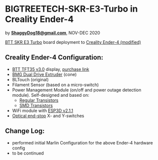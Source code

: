 # BIGTREETECH-SKR-E3-Turbo in Creality Ender-4 
by **ShaggyDog18@gmail.com**, NOV-DEC 2020

[BTT SKR E3 Turbo](https://github.com/bigtreetech/BIGTREETECH-SKR-E3-Turbo) board deployment to [Creality Ender-4 (modified)](https://www.thingiverse.com/thing:3428435)

## Creality Ender-4 Configuration:
- [BTT TFT35 v3.0](https://github.com/bigtreetech/BIGTREETECH-TFT35-V3.0) display, [purchase link](http://got.by/3x2p80)
- [BMG Dual Drive Extruder](http://got.by/45s1vg) (cone)
- BLTouch (original)
- Filament Sensor (based on a micro-switch)
- Power Management Module (on/off and power outage detection module). Self-designed and based on: 
  - [Regular Transistors](https://easyeda.com/Sergiy/lrgd-power-controller-3d-pinter_copy)
  - [SMD Transistors](https://easyeda.com/Sergiy/lrgd-power-controller-3d-pinter_copy_copy_copy) 
- WiFi module with [ESP3D v2.1.1](https://github.com/luc-github/ESP3D)
- [Optical end-stop](http://got.by/3czias) X- and Y-switches

## Change Log:
- performed initial Marlin Configuration for the above Ender-4 hardware config
- to be continued
